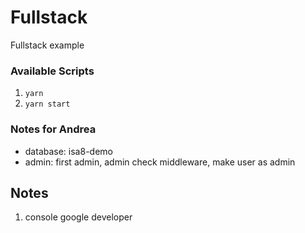 # Fullstack

Fullstack example

### Available Scripts

1. `yarn`
2. `yarn start`

### Notes for Andrea

- database: isa8-demo
- admin: first admin, admin check middleware, make user as admin

## Notes

1. console google developer
